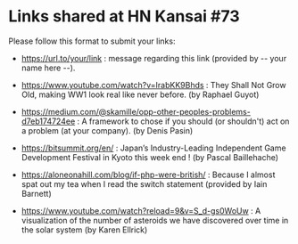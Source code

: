 Links shared at HN Kansai #73
=============================

Please follow this format to submit your links:
- https://url.to/your/link : message regarding this link (provided by -- your name here --).

- https://www.youtube.com/watch?v=IrabKK9Bhds : They Shall Not Grow Old, making WW1 look real like never before. (by Raphael Guyot)

- https://medium.com/@skamille/opp-other-peoples-problems-d7eb174724ee : A framework to chose if you should (or shouldn't) act on a problem (at your company). (by Denis Pasin)

- https://bitsummit.org/en/ : Japan’s Industry-Leading Independent Game Development Festival in Kyoto this week end ! (by Pascal Baillehache)

- https://aloneonahill.com/blog/if-php-were-british/ : Because I almost spat out my tea when I read the switch statement (provided by Iain Barnett)

- https://www.youtube.com/watch?reload=9&v=S_d-gs0WoUw : A visualization of the number of asteroids we have discovered over time in the solar system (by Karen Ellrick)
